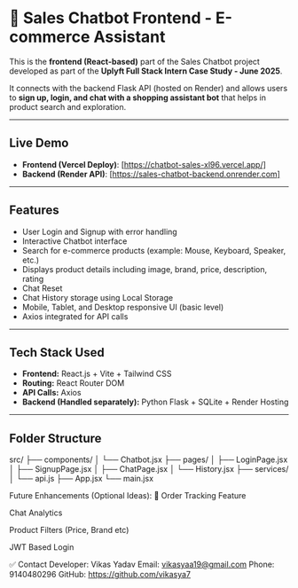 # 🛒 Sales Chatbot Frontend - E-commerce Assistant

This is the **frontend (React-based)** part of the Sales Chatbot project developed as part of the **Uplyft Full Stack Intern Case Study - June 2025**.

It connects with the backend Flask API (hosted on Render) and allows users to **sign up, login, and chat with a shopping assistant bot** that helps in product search and exploration.

---

##  Live Demo

- **Frontend (Vercel Deploy)**: [https://chatbot-sales-xl96.vercel.app/]
- **Backend (Render API)**: [https://sales-chatbot-backend.onrender.com]

---

##  Features

-  User Login and Signup with error handling
-  Interactive Chatbot interface
-  Search for e-commerce products (example: Mouse, Keyboard, Speaker, etc.)
-  Displays product details including image, brand, price, description, rating
-  Chat Reset
-  Chat History storage using Local Storage
-  Mobile, Tablet, and Desktop responsive UI (basic level)
-  Axios integrated for API calls

---

##  Tech Stack Used

- **Frontend:** React.js + Vite + Tailwind CSS
- **Routing:** React Router DOM
- **API Calls:** Axios
- **Backend (Handled separately):** Python Flask + SQLite + Render Hosting

---

##  Folder Structure

src/
├── components/
│ └── Chatbot.jsx
├── pages/
│ ├── LoginPage.jsx
│ ├── SignupPage.jsx
│ ├── ChatPage.jsx
│ └── History.jsx
├── services/
│ └── api.js
├── App.jsx
└── main.jsx

Future Enhancements (Optional Ideas):
🛒 Order Tracking Feature

 Chat Analytics

 Product Filters (Price, Brand etc)

 JWT Based Login



✅ Contact
Developer: Vikas Yadav
Email: vikasyaa19@gmail.com
Phone: 9140480296
GitHub: https://github.com/vikasya7
